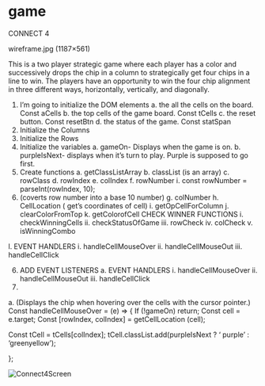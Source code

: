 # game
CONNECT 4 


wireframe.jpg (1187×561)

This is a two player strategic game where each player has a color and successively drops the chip in a column to strategically get four chips in a line to win. The players have an opportunity to win the four chip alignment in three different ways, horizontally, vertically, and diagonally.

1.	I’m going to initialize the DOM elements
a.	the all the cells on the board.  Const aCells
b.	the top cells of the game board.     Const tCells
c.	the reset button. Const resetBtn
d.	the status of the game.  Const statSpan
2.	Initialize the Columns
3.	Initialize the Rows
4.	Initialize the variables
a.	gameOn- Displays when the game is on.
b.	purpleIsNext- displays when it’s turn to play.  Purple is supposed to go first.
5.	Create functions
a.	getClassListArray
b.	classList (is an array)
c.	rowClass
d.	rowIndex
e.	colIndex
f.	rowNumber
i.	const rowNumber = parseInt(rowIndex, 10);
1.	(coverts row number into a base 10 number)
g.	colNumber
h.	CellLocation ( get’s coordinates of cell)
i.	getOpCellForColumn
j.	clearColorFromTop
k.	getColorofCell
CHECK WINNER FUNCTIONS
i.	checkWinningCells
ii.	checkStatusOfGame
iii.	rowCheck
iv.	colCheck
v.	isWinningCombo

l.	EVENT HANDLERS
i.	handleCellMouseOver
ii.	handleCellMouseOut
iii.	handleCellClick

6.	ADD EVENT LISTENERS
a.	EVENT HANDLERS
i.	handleCellMouseOver
ii.	handleCellMouseOut
iii.	handleCellClick
7.	
a.	(Displays the chip when hovering over the cells with the cursor pointer.)
Const handleCellMouseOver = (e) => {
If (!gameOn) return;
Const cell = e.target;
Const [rowIndex, colIndex] = getCellLocation (cell);

Const tCell = tCells[colIndex];
tCell.classList.add(purpleIsNext ? ‘ purple’ :  ‘greenyellow’);

};

![Connect4Screen](https://user-images.githubusercontent.com/110206975/191031589-68266db3-491b-4f80-abd3-ee6bdc0b6a31.jpg)
